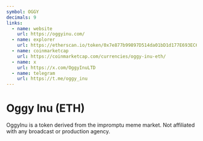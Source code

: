 ```yaml
---
symbol: OGGY
decimals: 9
links:
  - name: website
    url: https://oggyinu.com/
  - name: explorer
    url: https://etherscan.io/token/0x7e877b99897D514da01bD1d177E693EC639961Af
  - name: coinmarketcap
    url: https://coinmarketcap.com/currencies/oggy-inu-eth/
  - name: x
    url: https://x.com/OggyInuLTD
  - name: telegram
    url: https://t.me/oggy_inu
---
```


# Oggy Inu (ETH)

OggyInu is a token derived from the impromptu meme market. Not affiliated with any broadcast or production agency.
